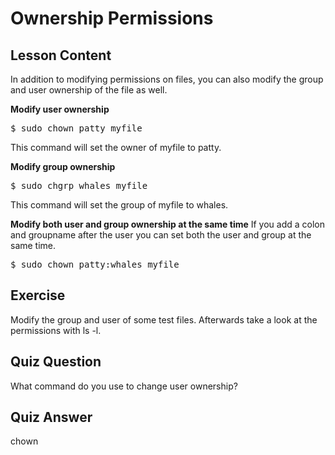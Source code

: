 # Ownership Permissions

## Lesson Content

In addition to modifying permissions on files, you can also modify the group and user ownership of the file as well. 

<b>Modify user ownership</b>

<pre>$ sudo chown patty myfile</pre>

This command will set the owner of myfile to patty.

<b>Modify group ownership</b>

<pre>$ sudo chgrp whales myfile</pre>

This command will set the group of myfile to whales.

<b>Modify both user and group ownership at the same time</b>
If you add a colon and groupname after the user you can set both the user and group at the same time.

<pre>$ sudo chown patty:whales myfile</pre> 

## Exercise

Modify the group and user of some test files. Afterwards take a look at the permissions with ls -l.

## Quiz Question

What command do you use to change user ownership?

## Quiz Answer

chown

